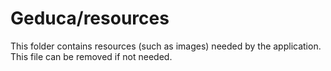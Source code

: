 # Geduca/resources

This folder contains resources (such as images) needed by the application. This file can
be removed if not needed.
